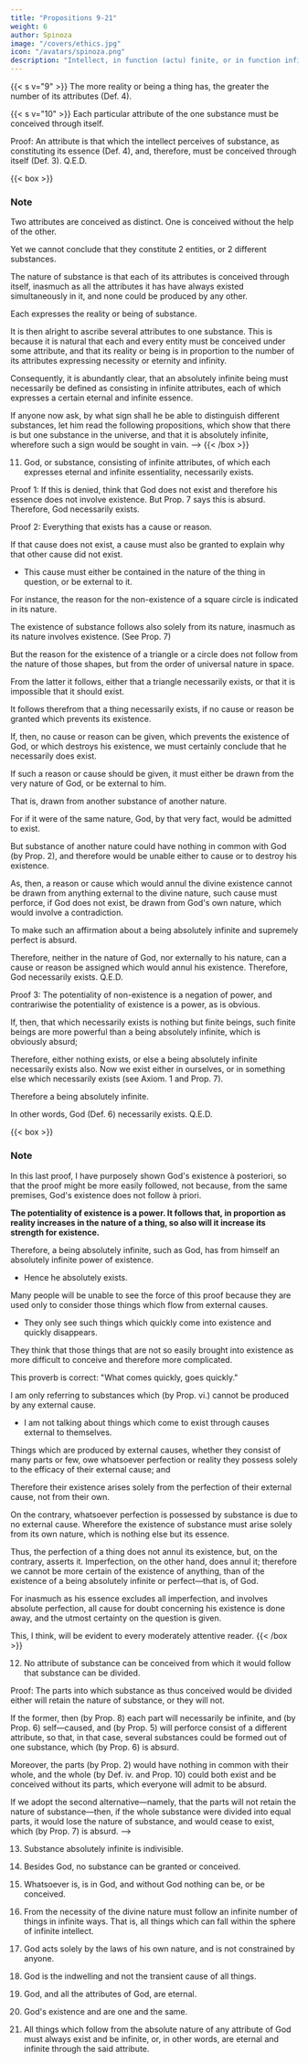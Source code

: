 ```yaml
---
title: "Propositions 9-21"
weight: 6
author: Spinoza
image: "/covers/ethics.jpg"
icon: "/avatars/spinoza.png"
description: "Intellect, in function (actu) finite, or in function infinite, must comprehend the attributes of God and the modifications of God, and nothing else"
---
```



{{< s v="9" >}} The more reality or being a thing has, the greater the number of its attributes (Def. 4). 

{{< s v="10" >}} Each particular attribute of the one substance must be conceived through itself.

Proof:  An attribute is that which the intellect perceives of substance, as constituting its essence (Def. 4), and, therefore, must be conceived through itself (Def. 3). Q.E.D. 


{{< box >}}
### Note

Two attributes are conceived as distinct. One is conceived without the help of the other. 

Yet we cannot conclude that they constitute 2 entities, or 2 different substances.

The nature of substance is that each of its attributes is conceived through itself, inasmuch as all the attributes it has have always existed simultaneously in it, and none could be produced by any other.

Each expresses the reality or being of substance.

It is then alright to ascribe several attributes to one substance. This is because it is natural that each and every entity must be conceived under some attribute, and that its reality or being is in proportion to the number of its attributes expressing necessity or eternity and infinity.

Consequently, it is abundantly clear, that an absolutely infinite being must necessarily be defined as consisting in infinite attributes, each of which expresses a certain eternal and infinite essence.

If anyone now ask, by what sign shall he be able to distinguish different substances, let him read the following propositions, which show that there is but one substance in the universe, and that it is absolutely infinite, wherefore such a sign would be sought in vain. -->
{{< /box >}}


11. God, or substance, consisting of infinite attributes, of which each expresses eternal and infinite essentiality, necessarily exists. 
    
Proof 1: If this is denied, think that God does not exist and therefore his essence does not involve existence. But Prop. 7 says this is absurd.
Therefore, God necessarily exists.

Proof 2: Everything that exists has a cause or reason.
 <!-- must be assigned, either for its existence, or for its non-existence. e.g. if a triangle exist, a reason or cause must be granted for its existence. -->

If that cause does not exist, a cause must also be granted to explain why that other cause did not exist. 
- This cause must either be contained in the nature of the thing in question, or be external to it.

For instance, the reason for the non-existence of a square circle is indicated in its nature. 
<!-- , namely, because it would involve a contradiction. -->
The existence of substance follows also solely from its nature, inasmuch as its nature involves existence. (See Prop. 7)

But the reason for the existence of a triangle or a circle does not follow from the nature of those shapes, but from the order of universal nature in space.

From the latter it follows, either that a triangle necessarily exists, or that it is impossible that it should exist.

It follows therefrom that a thing necessarily exists, if no cause or reason be granted which prevents its existence.

If, then, no cause or reason can be given, which prevents the existence of God, or which destroys his existence, we must certainly conclude that he necessarily does exist.

If such a reason or cause should be given, it must either be drawn from the very nature of God, or be external to him.

That is, drawn from another substance of another nature.

For if it were of the same nature, God, by that very fact, would be admitted to exist.

But substance of another nature could have nothing in common with God (by Prop. 2), and therefore would be unable either to cause or to destroy his existence.

As, then, a reason or cause which would annul the divine existence cannot be drawn from anything external to the divine nature, such cause must perforce, if God does not exist, be drawn from God's own nature, which would involve a contradiction.

To make such an affirmation about a being absolutely infinite and supremely perfect is absurd.

Therefore, neither in the nature of God, nor externally to his nature, can a cause or reason be assigned which would annul his existence.
Therefore, God necessarily exists. Q.E.D.


Proof 3: The potentiality of non-existence is a negation of power, and contrariwise the potentiality of existence is a power, as is obvious.

If, then, that which necessarily exists is nothing but finite beings, such finite beings are more powerful than a being absolutely infinite, which is obviously absurd;

Therefore, either nothing exists, or else a being absolutely infinite necessarily exists also.
Now we exist either in ourselves, or in something else which necessarily exists (see Axiom. 1 and Prop. 7).

Therefore a being absolutely infinite.

In other words, God (Def. 6) necessarily exists. Q.E.D.


{{< box >}}
### Note

In this last proof, I have purposely shown God's existence à posteriori, so that the proof might be more easily followed, not because, from the same premises, God's existence does not follow à priori.

**The potentiality of existence is a power. It follows that, in proportion as reality increases in the nature of a thing, so also will it increase its strength for existence.**

Therefore, a being absolutely infinite, such as God, has from himself an absolutely infinite power of existence. 
- Hence he absolutely exists.

Many people will be unable to see the force of this proof because they are used only to consider those things which flow from external causes.
- They only see such things which quickly come into existence and quickly disappears. 

They think that those things that are not so easily brought into existence as more difficult to conceive and therefore more complicated.

This proverb is correct: "What comes quickly, goes quickly."

<!-- However, to do away with this misconception, I need not here show the measure of truth in the proverb,  nor discuss whether, from the point of view of universal nature, all things are equally easy, or otherwise:  -->

I am only referring to substances which (by Prop. vi.) cannot be produced by any external cause.
- I am not talking about things which come to exist through causes external to themselves.

Things which are produced by external causes, whether they consist of many parts or few, owe whatsoever perfection or reality they possess solely to the efficacy of their external cause; and

Therefore their existence arises solely from the perfection of their external cause, not from their own.

On the contrary, whatsoever perfection is possessed by substance is due to no external cause. Wherefore the existence of substance must arise solely from its own nature, which is nothing else but its essence.

Thus, the perfection of a thing does not annul its existence, but, on the contrary, asserts it. Imperfection, on the other hand, does annul it; therefore we cannot be more certain of the existence of anything, than of the existence of a being absolutely infinite or perfect—that is, of God.

For inasmuch as his essence excludes all imperfection, and involves absolute perfection, all cause for doubt concerning his existence is done away, and the utmost certainty on the question is given.

This, I think, will be evident to every moderately attentive reader.
{{< /box >}}




12. No attribute of substance can be conceived from which it would follow that substance can be divided. 

Proof:  The parts into which substance as thus conceived would be divided either will retain the nature of substance, or they will not.

If the former, then (by Prop. 8) each part will necessarily be infinite, and (by Prop. 6) self—caused, and (by Prop. 5) will perforce consist of a different attribute, so that, in that case, several substances could be formed out of one substance, which (by Prop. 6) is absurd.

Moreover, the parts (by Prop. 2) would have nothing in common with their whole, and the whole (by Def. iv. and Prop. 10) could both exist and be conceived without its parts, which everyone will admit to be absurd.

If we adopt the second alternative—namely, that the parts will not retain the nature of substance—then, if the whole substance were divided into equal parts, it would lose the nature of substance, and would cease to exist, which (by Prop. 7) is absurd. -->


13. Substance absolutely infinite is indivisible.

<!-- Proof=  If it could be divided, the parts into which it was divided would either retain the nature of absolutely infinite substance, or they would not.
  If the former, we should have several substances of the same nature, which (by Prop. 5) is absurd.
  If the latter, then (by Prop. 7) substance absolutely infinite could cease to exist, which (by Prop. 11) is also absurd.
  Corollary=  It follows that no substance, and consequently no extended substance, in so far as it is substance, is divisible. Note=  The indivisibility of substance may be more easily understood as follows.
  The nature of substance can only be conceived as infinite, and by a part of substance, nothing else can be understood than finite substance, which (by Prop. 8) involves a manifest contradiction. -->


14. Besides God, no substance can be granted or conceived. 

<!-- Proof=  God is a being absolutely infinite. of whom no attribute that expresses the essence of substance can be denied (by Def. 6), and he necessarily exists (by Prop. 11);
If any substance besides God were granted, it would have to be explained by some attribute of God, and thus two substances with the same attribute would exist, which (by Prop. 5) is absurd; therefore, besides God no substance can be granted, or, consequently, be conceived.
If it could be conceived, it would necessarily have to be conceived as existent;
but this (by the first part of this proof) is absurd.
Therefore, besides God no substance can be granted or conceived. Q.E.D.
Corollary 1=  Clearly, therefore=  1. God is one, that is (by Def. 6) only one substance can be granted in the universe, and that substance is absolutely infinite, as we have already indicated (in the note to Prop. 10). Corollary 2=  It follows=  2. That extension and thought are either attributes of God or (by Axiom 1) accidents (affectiones) of the attributes of God. -->


15. Whatsoever is, is in God, and without God nothing can be, or be conceived.

<!--   Proof=  Besides God, no substance is granted or can be conceived (by Prop. 14), that is (by Def. 3) nothing which is in itself and is conceived through itself.
But modes (by Def. 5) can neither be, nor be conceived without substance; wherefore they can only be in the divine nature, and can only through it be conceived.
But substances and modes form the sum total of existence (by Axiom 1), therefore, without God nothing can be, or be conceived. Q.E.D.
Note=  Some assert that God, like a man, consists of body and mind, and is susceptible of passions.
How far such persons have strayed from the truth is sufficiently evident from what has been said.
But these I pass over.
For all who have in anywise reflected on the divine nature deny that God has a body.
Of this they find excellent proof in the fact that we understand by body a definite quantity, so long, so broad, so deep, bounded by a certain shape, and it is the height of absurdity to predicate such a thing of God, a being absolutely infinite.
But meanwhile by other reasons with which they try to prove their point, they show that they think corporeal or extended substance wholly apart from the divine nature, and say it was created by God.
Wherefrom the divine nature can have been created, they are wholly ignorant; thus they clearly show, that they do not know the meaning of their own words.
I myself have proved sufficiently clearly, at any rate in my own judgment (Coroll. Prop. 6 and note 2, Prop. 8), that no substance can be produced or created by anything other than itself.
Further, I showed (in Prop. 14), that besides God no substance can be granted or conceived.
Hence we drew the conclusion that extended substance is one of the infinite attributes of God.
However, in order to explain more fully, I will refute the arguments of my adversaries, which all start from the following points= 
Extended substance, in so far as it is substance, consists, as they think, in parts, wherefore they deny that it can be infinite, or consequently, that it can appertain to God.
This they illustrate with many examples, of which I will take one or two.
If extended substance, they say, is infinite, let it be conceived to be divided into two parts; each part will then be either finite or infinite.
If the former, then infinite substance is composed of two finite parts, which is absurd.
If the latter, then one infinite will be twice as large as another infinite, which is also absurd.
Further, if an infinite line be measured out in foot lengths, it will consist of an infinite number of such parts; it would equally consist of an infinite number of parts, if each part measured only an inch= 
Therefore, one infinity would be twelve times as great as the other.
Lastly, if from a single point there be conceived to be drawn two diverging lines which at first are at a definite distance apart, but are produced to infinity, it is certain that the distance between the two lines will be continually increased, until at length it changes from definite to indefinable.
As these absurdities follow, it is said, from considering quantity as infinite, the conclusion is drawn, that extended substance must necessarily be finite, and, consequently, cannot appertain to the nature of God.
The second argument is also drawn from God's supreme perfection.
It is said that God, as he is a supremely perfect being, cannot be passive.
But extended substance, as it is divisible, is passive.
It follows that extended substance does not appertain to God's essence.
These are arguments from writers who try to prove that extended substance is= 
unworthy of the divine nature, and
cannot possibly appertain thereto.
However, I have already answered their propositions.
All their arguments are founded on the hypothesis that extended substance is composed of parts.
I have shown (Prop. 12, and Coroll. Prop. 13) that such a hypothesis is absurd.
Moreover, anyone who reflects will see that all these absurdities from which it is sought to extract the conclusion that extended substance is finite, do not at all follow from the notion of an infinite quantity, but merely from the notion that an infinite quantity is measurable, and composed of finite parts
Therefore, the only fair conclusion is that infinite quantity= 
is not measurable, and
cannot be composed of finite parts.
This is exactly what we have already proved (in Prop. 12).
Thus, their weapon against us has in reality recoiled on themselves.
If, from this absurdity of theirs, they persist in drawing the conclusion that extended substance must be finite, they will in good sooth be acting like a man who asserts that circles have the properties of squares, and, finding himself thereby landed in absurdities, proceeds to deny that circles have any center, from which all lines drawn to the circumference are equal.
For, taking extended substance, which can only be conceived as infinite, one, and indivisible (Props. 8, 5, 12) they assert, in order to prove that it is finite, that it is composed of finite parts, and that it can be multiplied and divided.
So, also, others, after asserting that a line is composed of points, can produce many arguments to prove that a line cannot be infinitely divided.
Assuredly, it is not less absurd to assert that extended substance is made up of bodies or parts, than it would be to assert that a solid is made up of surfaces, a surface of lines, and a line of points.
This must be admitted by all who know clear reason to be infallible, and most of all by those who deny the possibility of a vacuum.
If an extended substance could be so divided that its parts were really separate, why should one part not admit of being destroyed, the others remaining joined together as before?
Why should all be so fitted into one another as to leave no vacuum?
Surely in the case of things, which are really distinct one from the other, one can exist without the other, and can remain in its original condition.
As, then, there does not exist a vacuum in nature (of which anon), but all parts are bound to come together to prevent it, it follows from this that the parts cannot really be distinguished, and that extended substance in so far as it is substance cannot be divided.
Regarding the question=  Why are we naturally so prone to divide quantity?
I answer that quantity is conceived by us in two ways= 
in the abstract and superficially, as we imagine it; or
as substance, as we conceive it solely by the intellect.
If, then, we regard quantity as it is represented in our imagination, which we often and more easily do, we shall find that it is finite, divisible, and compounded of parts;
but if we regard it as it is represented in our intellect, and conceive it as substance, which it is very difficult to do, we shall then, as I have sufficiently proved, find that it is infinite, one, and indivisible.
This will be plain enough to all who make a distinction between the intellect and the imagination, especially if it be remembered, that matter is everywhere the same, that its parts are not distinguishable, except in so far as we conceive matter as diversely modified, whence its parts are distinguished, not really, but modally.
For instance, we conceive water, as it is water, to be divided.
Its parts are separated from one another, but not in so far as it is extended substance.
From this point of view, it is neither separated nor divisible.
Further, water, as it is water, is produced and corrupted.
But, as it is substance, it is neither produced nor corrupted.
I have now answered the second argument.
It is, in fact, founded on the same assumption as the first=  that matter, as it is substance, is divisible and composed of parts.
Even if it were so, I do not know why it should be considered unworthy of the divine nature, inasmuch as besides God (by Prop. 14) no substance can be granted, wherefrom it could receive its modifications.
All things are in God.
All things which come to pass= 
come to pass solely through the laws of the infinite nature of God, and
follow from the necessity of his essence.
Wherefore it can in nowise be said, that God is passive in respect to anything other than himself, or that extended substance is unworthy of the Divine nature, even if it be supposed divisible, so long as it is granted to be infinite and eternal.
But enough of this for the present.
 -->


16. From the necessity of the divine nature must follow an infinite number of things in infinite ways. That is, all things which can fall within the sphere of infinite intellect.

<!--   Proof=  This proposition will be clear to everyone, who remembers that from the given definition of any thing the intellect infers several properties, which really necessarily follow therefrom (that is, from the actual essence of the thing defined); and it infers more properties in proportion as the definition of the thing expresses more reality, that is, in proportion as the essence of the thing defined involves more reality.
  As the divine nature has absolutely infinite attributes (by Def. 6), of which each expresses infinite essence after its kind, it follows that from the necessity of its nature an infinite number of things (that is, everything which can fall within the sphere of an infinite intellect) must necessarily follow. Q.E.D.
  Corollary 1=  Hence it follows, that God is the efficient cause of all that can fall within the sphere of an infinite intellect. Corollary 2=  It also follows that God is a cause in himself, and not through an accident of his nature. Corollary 3=  It follows, thirdly, that God is the absolutely first cause. -->


17. God acts solely by the laws of his own nature, and is not constrained by anyone. 

<!-- Proof=  We have just shown (in Prop. 16), that solely from the necessity of the divine nature or the laws of his nature, an infinite number of things absolutely follow in an infinite number of ways.
  We proved (in Prop. 15), that without God nothing can be nor be conceived but that all things are in God.
  For that reason= 
  nothing can exist outside himself, whereby he can be conditioned or constrained to act.
  God acts solely by the laws of his own nature and is not constrained by anyone. Q.E.D.
  Corollary 1 and 2=  It follows= 
  That there can be no cause which, either extrinsically or intrinsically, besides the perfection of his own nature, moves God to act.
  That God is the sole free cause.
  For God alone exists by the sole necessity of his nature (by Prop. 11 and Prop. 14, Coroll. 1), and acts by the sole necessity of his own nature.
  For that reason, God is (by Def. 7) the sole free cause. Q.E.D.
  Note=  Others think that God is a free cause, because he can, as they think, bring it about, that those things which we have said follow from his nature.
  That is, which are in his power, should not come to pass, or should not be produced by him.
  But this is the same as if they said, that God could bring it about, that it should follow from the nature of a triangle that its three interior angles should not be equal to two right angles; or
  that from a given cause no effect should follow, which is absurd.
  Moreover, I will show below, without the aid of this proposition, that neither intellect nor will appertain to God's nature.
  Many people think that they can show, that supreme intellect and free will do appertain to God's nature.
  They say they know of nothing more perfect, which they can attribute to God, than that which is the highest perfection in ourselves.
  They conceive God as actually supremely intelligent, but they do not believe that he can bring into existence everything which he actually understands, for they think that they would thus destroy God's power.
  If, they contend, God had created everything which is in his intellect, he would not be able to create anything more, and this, they think, would clash with God's omnipotence.
  Therefore, they prefer to asset= 
  that God is indifferent to all things, and
  that he creates nothing except that which he has decided, by some absolute exercise of will, to create.
  However, I have shown clearly (by Prop. 16), that from God's supreme power, or infinite nature, an infinite number of things.
  That is, all things have necessarily flowed forth in an infinite number of ways, or always flow from the same necessity.
  In the same way as from the nature of a triangle it follows from eternity and for eternity, that its three interior angles are equal to two right angles.
  For that reason, God's omnipotence has been displayed from all eternity.
  It will remain in the same state of activity for all eternity.
  This manner of treating the question attributes to God an omnipotence, in my opinion, far more perfect.
  For, otherwise, we are compelled to confess that God understands an infinite number of creatable things, which he will never be able to create, for, if he created all that he understands, he would, according to this showing, exhaust his omnipotence, and render himself imperfect.
  For that reason, in order to establish that God is perfect, we should be reduced to establishing at the same time, that he cannot bring to pass everything over which his power extends.
  This seems to be a hypothesis= 
  most absurd, and
  most repugnant to God's omnipotence.
  (to say a word here concerning the intellect and the will which we attribute to God), if intellect and will appertain to the eternal essence of God, we must take these words in some significance quite different from those they usually bear.
  For intellect and will, which should constitute the essence of God, would perforce be as far apart as the poles from the human intellect and will, in fact, would have nothing in common with them but the name;
  There would be about as much correspondence between the two as there is between the Dog, the heavenly constellation, and a dog, an animal that barks.
  This I will prove as follows.
  If intellect belongs to the divine nature, it cannot be in nature, as ours is generally thought to be, posterior to, or simultaneous with the things understood, inasmuch as God is prior to all things by reason of his causality (Prop. 16, Coroll. 1).
  On the contrary, the truth and formal essence of things is as it is, because it exists by representation as such in the intellect of God.
  For that reason, God's intellect, in so far as it is conceived to constitute God's essence, is, in reality, the cause of things, both of their essence and of their existence.
  This seems to have been recognized by those who have asserted, that God's intellect, God's will, and God's power, are one and the same.
  Since God's intellect is the sole cause of the essence and existence of things, it must necessarily differ from them in respect to its essence, and in respect to its existence.
  For a cause differs from a thing it causes, precisely in the quality which the latter gains from the former.
  For example, a man is the cause of another man's existence, but not of his essence (for the latter is an eternal truth).
  Therefore, the two men may be entirely similar in essence, but must be different in existence.
  Hence if the existence of one of them ceases, the existence of the other will not necessarily cease also.
  But if the essence of one could be destroyed, and be made false, the essence of the other would be destroyed also.
  For that reason, a thing which is the cause both of the essence and of the existence of a given effect, must differ from such effect both in respect to its essence, and also in respect to its existence.
  Now God's intellect is the cause both of the essence and the existence of our intellect.
  Therefore, God's intellect. in so far as it is conceived to constitute the divine essence, differs from our intellect both in respect to essence and in respect to existence, nor can it in anywise agree therewith save in name, as we said before.
  This reasoning is identical in the case of the will, as anyone can easily see. -->



18. God is the indwelling and not the transient cause of all things. 

<!-- Proof=  All things which are, are in God, and must be conceived through God (by Prop. 15), therefore (by Prop. 16, Coroll. 1) God is the cause of those things which are in him.

This is our first point.
Further, besides God there can be no substance (by Prop. 14), that is nothing in itself external to God.
This is our second point. God, therefore, is the indwelling and not the transient cause of all things. Q.E.D. -->


19. God, and all the attributes of God, are eternal. 

<!-- Proof=  God (by Def. 6) is substance, which (by Prop. 11) necessarily exists, that is (by Prop. 7) existence appertains to its nature, or (what is the same thing) follows from its definition; therefore, God is eternal (by Def. 8).
Further, by the attributes of God we must understand that which (by Def. 4) expresses the essence of the divine substance.
In other words, that which appertains to substance= 
That, I say, should be involved in the attributes of substance. Now eternity appertains to the nature of substance (as I have already shown in Prop. vii.); therefore, eternity must appertain to each of the attributes, and thus all are eternal. Q.E.D.
Note.—This proposition is also obvious from the way in which (in Prop. 11) I demonstrated the existence of God.
From that proof, the existence of God, like his essence, is an eternal truth.
Further (in Prop. 19 of my "Principles of the Cartesian Philosophy"), I have proved God's eternity in another way which I do not need to repeat here. -->


20. God's existence and are one and the same. 




<!-- Proof.—God (by the last Prop.) and all his attributes are eternal, that is (by Def. 8) each of his attributes expresses existence.
Therefore, the same attributes of God which explain his eternal essence, explain at the same time his eternal existence.
In other words, that which constitutes God's essence constitutes at the same time his existence.
For that reason, God's existence and essence are one and the same. Q.E.D.
Coroll. 1 & 2=  It follows= 
That God's existence, like his essence, is an eternal truth.
That God, and all of God's attributes, are unchangeable.
For if they could be changed in respect to existence, they must also be able to be changed in respect to essence—that is, obviously, be changed from true to false, which is absurd. -->


21. All things which follow from the absolute nature of any attribute of God must always exist and be infinite, or, in other words, are eternal and infinite through the said attribute. 

<!-- Proof.—Conceive, if it be possible (supposing the proposition to be denied), that something in some of God's attributes can follow from the absolute nature of the said attribute, and that at the same time it is finite, and has a conditioned existence or duration.
For instance, the idea of God expressed in the attribute thought.
Now thought, in so far as it is supposed to be an attribute of God, is necessarily (by Prop. 11) in its nature infinite.
But, in so far as it possesses the idea of God, it is supposed finite.
It cannot, however, be conceived as finite, unless it be limited by thought (by Def. 2).
But it is not limited by thought itself, in so far as it has constituted the idea of God (for so far it is supposed to be finite);
Therefore, it is limited by thought, in so far as it has not constituted the idea of God, which nevertheless (by Prop. 11) must necessarily exist.
Therefore, we have now granted thought not constituting the idea of God.
Accordingly, the idea of God does not naturally follow from its nature in so far as it is absolute thought (for it is conceived as constituting, and also as not constituting, the idea of God), which is against our hypothesis.
For that reason, if the idea of God expressed in the attribute thought, or, anything else in any attribute of God (for we may take any example, as the proof is of universal application) follows from the necessity of the absolute nature of the said attribute, the said thing must necessarily be infinite, which was our first point.
Furthermore, a thing which thus follows from the necessity of the nature of any attribute cannot have a limited duration.
For if it can, suppose a thing, which follows from the necessity of the nature of some attribute, to exist in some attribute of God, for instance, the idea of God expressed in the attribute thought, and let it be supposed at some time not to have existed, or to be about not to exist.
Now thought is an attribute of God.
It must necessarily exist unchanged (by Prop. 11, and Prop. 20, Coroll. 2).
Beyond the limits of the duration of the idea of God (supposing the latter at some time not to have existed, or not to be going to exist), thought would perforce have existed without the idea of God.
This is contrary to our hypothesis, for we supposed that, thought being given, the idea of God necessarily flowed therefrom.
Therefore, the idea of God expressed in thought, or anything which necessarily follows from the absolute nature of some attribute of God, cannot have a limited duration, but through the said attribute is eternal, which is our second point.
Bear in mind that the same proposition may be affirmed of anything, which in any attribute necessarily follows from God's absolute nature. -->

